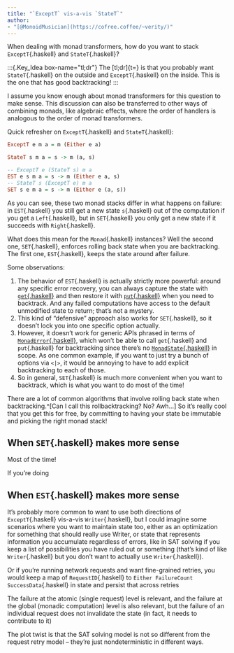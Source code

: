 ```yaml
---
title: "`ExceptT` vis-a-vis `StateT`"
author:
- "[@MonoidMusician](https://cofree.coffee/~verity/)"
---
```


When dealing with monad transformers, how do you want to stack `ExceptT`{.haskell} and `StateT`{.haskell}?

:::{.Key_Idea box-name="tl;dr"}
The [tl;dr]{t=} is that you probably want `StateT`{.haskell} on the outside and `ExceptT`{.haskell} on the inside.
This is the one that has good backtracking!
:::

I assume you know enough about monad transformers for this question to make sense.
This discussion can also be transferred to other ways of combining monads, like algebraic effects, where the order of handlers is analogous to the order of monad transformers.

Quick refresher on `ExceptT`{.haskell} and `StateT`{.haskell}:

```haskell
ExceptT e m a = m (Either e a)

StateT s m a = s -> m (a, s)

-- ExceptT e (StateT s) m a
EST e s m a = s -> m (Either e a, s)
-- StateT s (ExceptT e) m a
SET s e m a = s -> m (Either e (a, s))
```

As you can see, these two monad stacks differ in what happens on failure: in `EST`{.haskell} you still get a new state `s`{.haskell} out of the computation if you get a `Left`{.haskell}, but in `SET`{.haskell} you only get a new state if it succeeds with `Right`{.haskell}.

What does this mean for the `Monad`{.haskell} instances?
Well the second one, `SET`{.haskell}, enforces rolling back state when you are backtracking.
The first one, `EST`{.haskell}, keeps the state around after failure.

Some observations:

1. The behavior of `EST`{.haskell} is actually strictly more powerful: around any specific error recovery, you can always capture the state with [`get`{.haskell}](https://hackage.haskell.org/package/mtl-2.3.1/docs/Control-Monad-State-Class.html#v:get) and then restore it with [`put`{.haskell}](https://hackage.haskell.org/package/mtl-2.3.1/docs/Control-Monad-State-Class.html#v:put) when you need to backtrack.
  And any failed computations have access to the default unmodified state to return; thatʼs not a mystery.
1. This kind of “defensive” approach also works for `SET`{.haskell}, so it doesnʼt lock you into one specific option actually.
1. However, it doesnʼt work for generic APIs phrased in terms of [`MonadError`{.haskell}](https://hackage.haskell.org/package/mtl-2.3.1/docs/Control-Monad-Except.html#t:MonadError), which wonʼt be able to call `get`{.haskell} and `put`{.haskell} for backtracking since thereʼs no [`MonadState`{.haskell}](https://hackage.haskell.org/package/mtl-2.3.1/docs/Control-Monad-State-Class.html#t:MonadState) in scope.
  As one common example, if you want to just try a bunch of options via `<|>`, it would be annoying to have to add explicit backtracking to each of those.
1. So in general, `SET`{.haskell} is much more convenient when you want to backtrack, which is what you want to do most of the time!

There are a lot of common algorithms that involve rolling back state when backtracking.^[Can I call this rollbacktracking? No? Awh…]
So itʼs really cool that you get this for free, by committing to having your state be immutable and picking the right monad stack!

## When `SET`{.haskell} makes more sense

Most of the time!

If youʼre doing

## When `EST`{.haskell} makes more sense

It’s probably more common to want to use both directions of `ExceptT`{.haskell} vis-a-vis `Writer`{.haskell}, but I could imagine some scenarios where you want to maintain state too, either as an optimization for something that should really use Writer, or state that represents information you accumulate regardless of errors, like in SAT solving if you keep a list of possibilities you have ruled out or something (that’s kind of like `Writer`{.haskell} but you don’t want to actually use `Writer`{.haskell}).

Or if you’re running network requests and want fine-grained retries, you would keep a map of `RequestID`{.haskell} to `Either FailureCount SuccessData`{.haskell} in state and persist that across retries

The failure at the atomic (single request) level is relevant, and the failure at the global (monadic computation) level is also relevant, but the failure of an individual request does not invalidate the state (in fact, it needs to contribute to it)

The plot twist is that the SAT solving model is not so different from the request retry model – they’re just nondeterministic in different ways.

